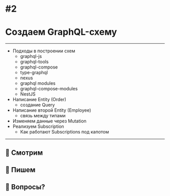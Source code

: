 # #2

# Создаем GraphQL-схему

-----

- Подходы в построении схем
  - graphql-js
  - graphql-tools
  - graphql-compose
  - type-graphql
  - nexus
  - graphql modules
  - graphql-compose-modules
  - NestJS
- Написание Entity (Order)
  - создание Query
- Написание второй Entity (Employee)
  - связь между типами
- Изменяем данные через Mutation
- Реализуем Subscription
  - Как работают Subscriptions под капотом

-----

## 👀 Смотрим
## 👏 Пишем
## 📣 Вопросы?
